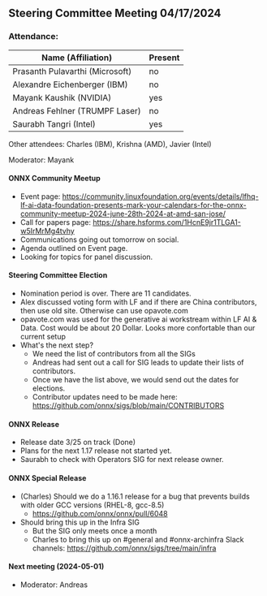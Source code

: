 ## Steering Committee Meeting 04/17/2024

### Attendance:

| Name (Affiliation)              | Present  |
| ------------------------------- | -------- |
| Prasanth Pulavarthi (Microsoft) | no |
| Alexandre Eichenberger (IBM)    | no |
| Mayank Kaushik (NVIDIA)         | yes |
| Andreas Fehlner (TRUMPF Laser)  | no |
| Saurabh Tangri (Intel)          | yes |

Other attendees: Charles (IBM), Krishna (AMD), Javier (Intel)

Moderator: Mayank

#### ONNX Community Meetup
- Event page: https://community.linuxfoundation.org/events/details/lfhq-lf-ai-data-foundation-presents-mark-your-calendars-for-the-onnx-community-meetup-2024-june-28th-2024-at-amd-san-jose/
- Call for papers page: https://share.hsforms.com/1HcnE9jr1TLGA1-w5IrMrMg4tvhy
- Communications going out tomorrow on social.
- Agenda outlined on Event page.
- Looking for topics for panel discussion.

#### Steering Committee Election
- Nomination period is over. There are 11 candidates.
- Alex discussed voting form with LF and if there are China contributors, then use old site. Otherwise can use opavote.com
- opavote.com was used for the generative ai workstream within LF AI & Data. Cost would be about 20 Dollar. Looks more confortable than our current setup
- What's the next step?
  - We need the list of contributors from all the SIGs
  - Andreas had sent out a call for SIG leads to update their lists of contributors.
  - Once we have the list above, we would send out the dates for elections.
  - Contributor updates need to be made here: https://github.com/onnx/sigs/blob/main/CONTRIBUTORS

#### ONNX Release
- Release date 3/25 on track (Done)
- Plans for the next 1.17 release not started yet.
- Saurabh to check with Operators SIG for next release owner.

#### ONNX Special Release
- (Charles) Should we do a 1.16.1 release for a bug that prevents builds with older GCC versions (RHEL-8, gcc-8.5)
  - https://github.com/onnx/onnx/pull/6048
- Should bring this up in the Infra SIG
  - But the SIG only meets once a month
  - Charles to bring this up on #general and #onnx-archinfra Slack channels: https://github.com/onnx/sigs/tree/main/infra

#### Next meeting (2024-05-01) 
 - Moderator: Andreas
